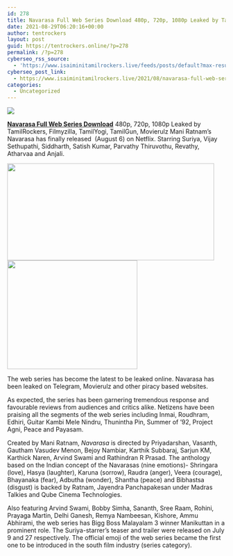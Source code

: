 ```yaml
---
id: 278
title: Navarasa Full Web Series Download 480p, 720p, 1080p Leaked by TamilRockers, Filmyzilla, TamilYogi, TamilGun, Movierulz
date: 2021-08-29T06:20:16+00:00
author: tentrockers
layout: post
guid: https://tentrockers.online/?p=278
permalink: /?p=278
cyberseo_rss_source:
  - 'https://www.isaiminitamilrockers.live/feeds/posts/default?max-results=150&start-index=1'
cyberseo_post_link:
  - https://www.isaiminitamilrockers.live/2021/08/navarasa-full-web-series-download-480p.html
categories:
  - Uncategorized
---
```

<div class="media_block">
  <img src="https://1.bp.blogspot.com/-Fmzc8F-cYgM/YQ4lapbIPcI/AAAAAAAABGo/p8eU-nabSX8tayRnP5ZqQX-GCrUVrMlJgCLcBGAsYHQ/s72-w477-h223-c/xnavarasa-movie-review.jpg" class="media_thumbnail" />
</div>

<meta content="Navarasa Full Web Series Download 480p, 720p, 1080p Leaked by TamilRockers, Filmyzilla, TamilYogi, TamilGun, Movierulz Mani Ratnam’s Navara..." name="twitter:description" />

  


<center>
</center>

**[Navarasa Full Web Series Download](https://techsambavangal.in/navarasa-full-web-series/)** 480p, 720p, 1080p Leaked by TamilRockers, Filmyzilla, TamilYogi, TamilGun, Movierulz Mani Ratnam’s Navarasa has finally released&nbsp; (August 6) on Netflix. Starring Suriya, Vijay Sethupathi, Siddharth, Satish Kumar, Parvathy Thiruvothu, Revathy, Atharvaa and Anjali.

<div class="separator">
  <a href="https://1.bp.blogspot.com/-Fmzc8F-cYgM/YQ4lapbIPcI/AAAAAAAABGo/p8eU-nabSX8tayRnP5ZqQX-GCrUVrMlJgCLcBGAsYHQ/s600/xnavarasa-movie-review.jpg" imageanchor="1"><img loading="lazy" border="0" data-original-height="338" data-original-width="600" height="223" src="https://1.bp.blogspot.com/-Fmzc8F-cYgM/YQ4lapbIPcI/AAAAAAAABGo/p8eU-nabSX8tayRnP5ZqQX-GCrUVrMlJgCLcBGAsYHQ/w477-h223/xnavarasa-movie-review.jpg" width="477" /></a>
</div>



<div class="separator">
  <a href="https://www.tamilrockerz.online/navarasa-full-web-series-download-480p-720p-1080p-leaked-by-tamilrockers-filmyzilla-tamilyogi-tamilgun-movierulz/" imageanchor="1"><img loading="lazy" border="0" data-original-height="250" data-original-width="300" height="250" src="https://1.bp.blogspot.com/-nfbzYVobUik/YMlpOerzdgI/AAAAAAAAA3Y/aAupsOUs_WMY6Lv7R1OtZhI6OqaRh-YAwCPcBGAYYCw/s0/e854879156f0849f3d27a89db88ed039.png" width="300" /></a>
</div>

The web series has become the latest to be leaked online. Navarasa has been leaked on Telegram, Movierulz and other piracy based websites.

As expected, the series has been garnering tremendous response and favourable reviews from audiences and critics alike. Netizens have been praising all the segments of the web series including Inmai, Roudhram, Edhiri, Guitar Kambi Mele Nindru, Thunintha Pin, Summer of ’92, Project Agni, Peace and Payasam.

Created by Mani Ratnam,&nbsp;_Navarasa_&nbsp;is directed by Priyadarshan, Vasanth, Gautham Vasudev Menon, Bejoy Nambiar, Karthik Subbaraj, Sarjun KM, Karthick Naren, Arvind Swami and Rathindran R Prasad. The anthology based on the Indian concept of the Navarasas (nine emotions)- Shringara (love), Hasya (laughter), Karuna (sorrow), Raudra (anger), Veera (courage), Bhayanaka (fear), Adbutha (wonder), Shantha (peace) and Bibhastsa (disgust) is backed by Ratnam, Jayendra Panchapakesan under Madras Talkies and Qube Cinema Technologies.

Also featuring Arvind Swami, Bobby Simha, Sananth, Sree Raam, Rohini, Prayaga Martin, Delhi Ganesh, Remya Nambeesan, Kishore, Ammu Abhirami, the web series has Bigg Boss Malayalam 3 winner Manikuttan in a prominent role. The Suriya-starrer’s teaser and trailer were released on July 9 and 27 respectively. The official emoji of the web series became the first one to be introduced in the south film industry (series category).

<center>
</center>